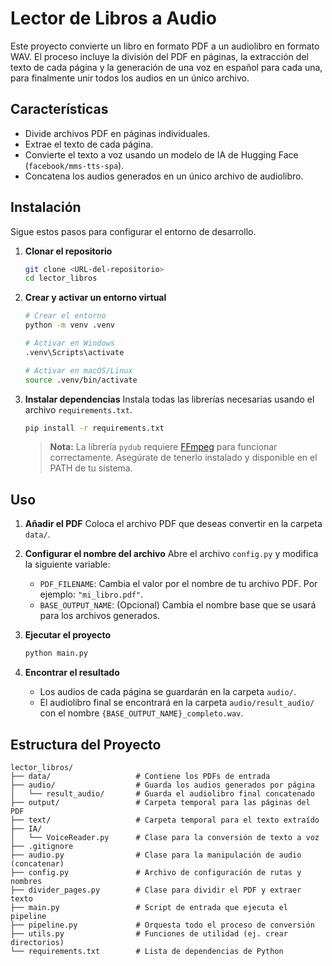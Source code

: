 # Lector de Libros a Audio

Este proyecto convierte un libro en formato PDF a un audiolibro en formato WAV. El proceso incluye la división del PDF en páginas, la extracción del texto de cada página y la generación de una voz en español para cada una, para finalmente unir todos los audios en un único archivo.

## Características

- Divide archivos PDF en páginas individuales.
- Extrae el texto de cada página.
- Convierte el texto a voz usando un modelo de IA de Hugging Face (`facebook/mms-tts-spa`).
- Concatena los audios generados en un único archivo de audiolibro.

## Instalación

Sigue estos pasos para configurar el entorno de desarrollo.

1.  **Clonar el repositorio**
    ```bash
    git clone <URL-del-repositorio>
    cd lector_libros
    ```

2.  **Crear y activar un entorno virtual**
    ```bash
    # Crear el entorno
    python -m venv .venv

    # Activar en Windows
    .venv\Scripts\activate

    # Activar en macOS/Linux
    source .venv/bin/activate
    ```

3.  **Instalar dependencias**
    Instala todas las librerías necesarias usando el archivo `requirements.txt`.
    ```bash
    pip install -r requirements.txt
    ```
    > **Nota:** La librería `pydub` requiere [FFmpeg](https://ffmpeg.org/download.html) para funcionar correctamente. Asegúrate de tenerlo instalado y disponible en el PATH de tu sistema.

## Uso

1.  **Añadir el PDF**
    Coloca el archivo PDF que deseas convertir en la carpeta `data/`.

2.  **Configurar el nombre del archivo**
    Abre el archivo `config.py` y modifica la siguiente variable:
    - `PDF_FILENAME`: Cambia el valor por el nombre de tu archivo PDF. Por ejemplo: `"mi_libro.pdf"`.
    - `BASE_OUTPUT_NAME`: (Opcional) Cambia el nombre base que se usará para los archivos generados.

3.  **Ejecutar el proyecto**
    ```bash
    python main.py
    ```

4.  **Encontrar el resultado**
    - Los audios de cada página se guardarán en la carpeta `audio/`.
    - El audiolibro final se encontrará en la carpeta `audio/result_audio/` con el nombre `{BASE_OUTPUT_NAME}_completo.wav`.

## Estructura del Proyecto

```
lector_libros/
├── data/                   # Contiene los PDFs de entrada
├── audio/                  # Guarda los audios generados por página
│   └── result_audio/       # Guarda el audiolibro final concatenado
├── output/                 # Carpeta temporal para las páginas del PDF
├── text/                   # Carpeta temporal para el texto extraído
├── IA/
│   └── VoiceReader.py      # Clase para la conversión de texto a voz
├── .gitignore
├── audio.py                # Clase para la manipulación de audio (concatenar)
├── config.py               # Archivo de configuración de rutas y nombres
├── divider_pages.py        # Clase para dividir el PDF y extraer texto
├── main.py                 # Script de entrada que ejecuta el pipeline
├── pipeline.py             # Orquesta todo el proceso de conversión
├── utils.py                # Funciones de utilidad (ej. crear directorios)
└── requirements.txt        # Lista de dependencias de Python
```
